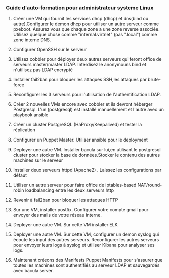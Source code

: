### Guide d'auto-formation pour administrateur systeme Linux ##
1) Créer une VM qui fournit les services dhcp (dhcp) et dns(bind ou autre).Configurer le demon dhcp pour utiliser un autre serveur comme pxeboot.
Assurez vous que chaque zone a une zone reverse associée. 
Utilisez quelque chose comme "internal.virtnet" (pas ".local")
comme zone interne DNS.

2) Configurer OpenSSH sur le serveur 

3) Utilisez cobbler pour déployer deux autres serveurs
qui feront office de serveurs master/master LDAP.
Interdisez le anonymouns bind et n'utilisez pas LDAP encrypté

4) Installer fail2ban pour bloquer les attaques SSH,les attaques par brute-force

5) Reconfigurer les 3 serveurs pour l'utilisation de l'authentification LDAP.

6) Créer 2 nouvelles VMs encore avec cobbler et ils devront héberger Postgresql.
L'un (postgresql) est installé manuellement et l'autre avec un playbook ansible

7) Créer un cluster PostgreSQL (HaProxy/Keepalived) et tester la réplication 

8) Configurer un Puppet Master.
 Utiliser ansible pour le deployment

9) Deployer une autre VM. Installer bacula sur lui,en utilisant le postgresql cluster pour stocker la base de données.Stocker le contenu des autres machines sur le serveur


10) Installer deux serveurs httpd (Apache2) . Laissez les configurations par défaut


11) Utiliser un autre serveur pour faire office de iptables-based NAT/round-robin loadbalancing entre les deux serveurs http

12) Revenir à fail2ban pour bloquer les attaques HTTP

13) Sur une VM, installer postfix.  Configurer votre compte gmail pour envoyer des mails de votre réseau interne.

14) Deployer une autre VM. Sur cette VM installer ELK

15) Deployer une autre VM. Sur cette VM, configurer un demon syslog qui écoute les input des autres serveurs. Reconfigurer les autres serveurs pour envoyer leurs logs à syslog et utiliser Kibana pour analyser ses logs.


16) Maintenant créeons des Manifests Puppet Manifests pour s'assurer que toutes les machines sont authentifiés au serveur LDAP et sauvegardés avec bacula server.
